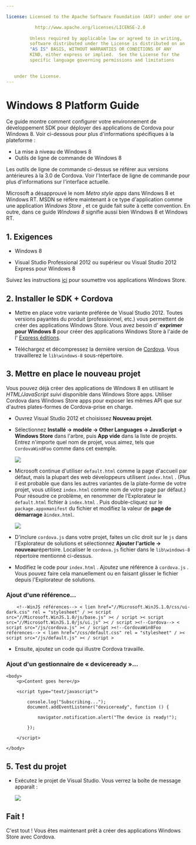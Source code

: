 ```yaml
---

license: Licensed to the Apache Software Foundation (ASF) under one or more contributor license agreements. See the NOTICE file distributed with this work for additional information regarding copyright ownership. The ASF licenses this file to you under the Apache License, Version 2.0 (the "License"); you may not use this file except in compliance with the License. You may obtain a copy of the License at

           http://www.apache.org/licenses/LICENSE-2.0
    
         Unless required by applicable law or agreed to in writing,
         software distributed under the License is distributed on an
         "AS IS" BASIS, WITHOUT WARRANTIES OR CONDITIONS OF ANY
         KIND, either express or implied.  See the License for the
         specific language governing permissions and limitations
    

   under the License.
---
```


# Windows 8 Platform Guide

Ce guide montre comment configurer votre environnement de développement SDK pour déployer des applications de Cordova pour Windows 8. Voir ci-dessous pour plus d'informations spécifiques à la plateforme :

*   La mise à niveau de Windows 8
*   Outils de ligne de commande de Windows 8

Les outils de ligne de commande ci-dessus se référer aux versions antérieures à la 3.0 de Cordova. Voir l'Interface de ligne de commande pour plus d'informations sur l'interface actuelle.

Microsoft a désapprouvé le nom *Metro style apps* dans Windows 8 et Windows RT. MSDN se réfère maintenant à ce type d'application comme une application *Windows Store* , et ce guide fait suite à cette convention. En outre, dans ce guide *Windows 8* signifie aussi bien Windows 8 et Windows RT.

## 1. Exigences

*   Windows 8

*   Visual Studio Professional 2012 ou supérieur ou Visual Studio 2012 Express pour Windows 8

Suivez les instructions [ici][1] pour soumettre vos applications Windows Store.

 [1]: http://www.windowsstore.com/

## 2. Installer le SDK + Cordova

*   Mettre en place votre variante préférée de Visual Studio 2012. Toutes versions payantes du produit (professionnel, etc.) vous permettent de créer des applications Windows Store. Vous avez besoin d' **exprimer pour Windows 8** pour créer des applications Windows Store à l'aide de l' [Express éditions][2].

*   Téléchargez et décompressez la dernière version de [Cordova][3]. Vous travaillerez le `lib\windows-8` sous-répertoire.

 [2]: http://www.microsoft.com/visualstudio/eng/products/visual-studio-express-products
 [3]: http://phonegap.com/download

## 3. Mettre en place le nouveau projet

Vous pouvez déjà créer des applications de Windows 8 en utilisant le *HTML/JavaScript suivi* disponible dans Windows Store apps. Utiliser Cordova dans Windows Store apps pour exposer les mêmes API que sur d'autres plates-formes de Cordova-prise en charge.

*   Ouvrez Visual Studio 2012 et choisissez **Nouveau projet**.

*   Sélectionnez **Installé → modèle → Other Languages → JavaScript → Windows Store** dans l'arbre, puis **App vide** dans la liste de projets. Entrez n'importe quel nom de projet, vous aimez, tels que `CordovaWin8Foo` comme dans cet exemple.
    
    ![][4]

*   Microsoft continue d'utiliser `default.html` comme la page d'accueil par défaut, mais la plupart des web développeurs utilisent `index.html` . (Plus il est probable que dans les autres variantes de la plate-forme de votre projet, vous utilisez `index.html` comme nom de votre page par défaut.) Pour résoudre ce problème, en renommer de l'Explorateur le `default.html` fichier à `index.html` . Puis double-cliquez sur le `package.appxmanifest` du fichier et modifiez la valeur de **page de démarrage** à`index.html`.
    
    ![][5]

*   D'inclure `cordova.js` dans votre projet, faites un clic droit sur le `js` dans l'Explorateur de solutions et sélectionnez **Ajouter l'article → nouveau**répertoire. Localiser le `cordova.js` fichier dans le `lib\windows-8` répertoire mentionné ci-dessus.

*   Modifiez le code pour `index.html` . Ajoutez une référence à `cordova.js` . Vous pouvez faire cela manuellement ou en faisant glisser le fichier depuis l'Explorateur de solutions.

 [4]: img/guide/platforms/win8/wsnewproject.png
 [5]: img/guide/platforms/win8/wschangemanifest.png

### Ajout d'une référence...

        <!--WinJS références--> < lien href="//Microsoft.WinJS.1.0/css/ui-dark.css" rel = "stylesheet" / >< script src="//Microsoft.WinJS.1.0/js/base.js" >< / script >< script src="//Microsoft.WinJS.1.0/js/ui.js" >< / script ><!--Cordova--> < script src="/js/cordova.js" >< / script ><!--CordovaWin8Foo références--> < lien href="/css/default.css" rel = "stylesheet" / >< script src="/js/default.js" >< / script >
    

*   Ensuite, ajoutez un code qui illustre Cordova travaille.

### Ajout d'un gestionnaire de « deviceready »...

    <body>
        <p>Content goes here</p>
    
        <script type="text/javascript">
    
            console.log("Subscribing...");
            document.addEventListener("deviceready", function () {
    
                navigator.notification.alert("The device is ready!");
    
            });
    
        </script>
    
    </body>
    

## 5. Test du projet

*   Exécutez le projet de Visual Studio. Vous verrez la boîte de message apparaît :
    
    ![][6]

 [6]: img/guide/platforms/win8/wsalert.png

## Fait !

C'est tout ! Vous êtes maintenant prêt à créer des applications Windows Store avec Cordova.